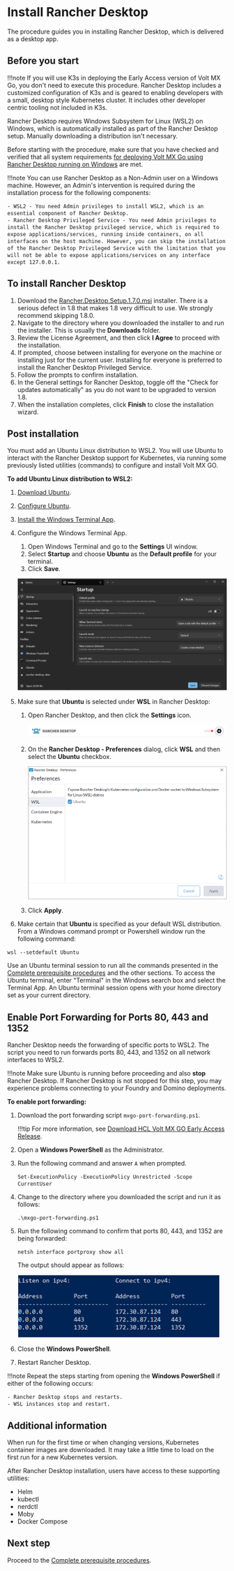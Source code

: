 # Install Rancher Desktop

The procedure guides you in installing Rancher Desktop, which is delivered as a desktop app.

## Before you start

!!!note
    If you will use K3s in deploying the Early Access version of Volt MX Go, you don't need to execute this procedure.  Rancher Desktop includes a customized configuration of K3s and is geared to enabling developers with a small, desktop style Kubernetes cluster.  It includes other developer centric tooling not included in K3s.

Rancher Desktop requires Windows Subsystem for Linux (WSL2) on Windows, which is automatically installed as part of the Rancher Desktop setup. Manually downloading a distribution isn't necessary.

Before starting with the procedure, make sure that you have checked and verified that all system requirements [for deploying Volt MX Go using Rancher Desktop running on Windows](../references/sysreq.md#for-deploying-volt-mx-go-using-rancher-desktop-running-on-windows) are met.

!!!note
    You can use Rancher Desktop as a Non-Admin user on a Windows machine. However, an Admin's intervention is required during the installation process for the following components:

    - WSL2 - You need Admin privileges to install WSL2, which is an essential component of Rancher Desktop.
    - Rancher Desktop Privileged Service - You need Admin privileges to install the Rancher Desktop privileged service, which is required to expose applications/services, running inside containers, on all interfaces on the host machine. However, you can skip the installation of the Rancher Desktop Privileged Service with the limitation that you will not be able to expose applications/services on any interface except 127.0.0.1.

## To install Rancher Desktop

1. Download the [Rancher.Desktop.Setup.1.7.0.msi](https://github.com/rancher-sandbox/rancher-desktop/releases/download/v1.7.0/Rancher.Desktop.Setup.1.7.0.msi) installer.  There is a serious defect in 1.8 that makes 1.8 very difficult to use.   We strongly recommend skipping 1.8.0.
2. Navigate to the directory where you downloaded the installer to and run the installer. This is usually the **Downloads** folder.
5. Review the License Agreement, and then click **I Agree** to proceed with the installation.
6. If prompted, choose between installing for everyone on the machine or installing just for the current user. Installing for everyone is preferred to install the Rancher Desktop Privileged Service.
7. Follow the prompts to confirm installation.
8. In the General settings for Rancher Desktop, toggle off the "Check for updates automatically" as you do not want to be upgraded to version 1.8.
9. When the installation completes, click **Finish** to close the installation wizard.

## Post installation

You must add an Ubuntu Linux distribution to WSL2. You will use Ubuntu to interact with the Rancher Desktop support for Kubernetes, via running some previously listed utilities (commands) to configure and install Volt MX GO.

**To add Ubuntu Linux distribution to WSL2:**

1. [Download Ubuntu](https://ubuntu.com/tutorials/install-ubuntu-on-wsl2-on-windows-10#3-download-ubuntu).
2. [Configure Ubuntu](https://ubuntu.com/tutorials/install-ubuntu-on-wsl2-on-windows-10#4-configure-ubuntu).
3. [Install the Windows Terminal App](https://apps.microsoft.com/store/detail/windows-terminal/9N0DX20HK701?hl=en-us&gl=us&activetab=pivot%3Aoverviewtab).

4. Configure the Windows Terminal App.

    1. Open Windows Terminal and go to the **Settings** UI window.
    2. Select **Startup** and choose **Ubuntu** as the **Default profile** for your terminal.
    3. Click **Save**.

    ![Windows Terminal configuration](../assets/images/ubuntuconfig.png)

5. Make sure that **Ubuntu** is selected under **WSL** in Rancher Desktop:

    1. Open Rancher Desktop, and then click the **Settings** icon.

        ![Settings icon](../assets/images/rancherpreference1.png)

    2. On the **Rancher Desktop - Preferences** dialog, click **WSL** and then select the **Ubuntu** checkbox.

        ![Rancher Desktop - Preferences](../assets/images/rancherpreference.png)

    3. Click **Apply**.

6.  Make certain that **Ubuntu** is specified as your default WSL distribution.  From a Windows command prompt or Powershell window run the following command:

```
wsl --setdefault Ubuntu
```

Use an Ubuntu terminal session to run all the commands presented in the [Complete prerequisite procedures](prereq.md) and the other sections. To access the Ubuntu terminal, enter "Terminal" in the Windows search box and select the Terminal App. An Ubuntu terminal session opens with your home directory set as your current directory.



## Enable Port Forwarding for Ports 80, 443 and 1352

Rancher Desktop needs the forwarding of specific ports to WSL2. The script you need to run forwards ports 80, 443, and 1352 on all network interfaces to WSL2.

!!!note
    Make sure Ubuntu is running before proceeding and also **stop** Rancher Desktop.  If Rancher Desktop is not stopped for this step, you may experience problems connecting to your Foundry and Domino deployments.

**To enable port forwarding:**

1. Download the port forwarding script `mxgo-port-forwarding.ps1`.

    !!!tip
        For more information, see [Download HCL Volt MX GO Early Access Release](../howto/portaldownload.md).

2. Open a **Windows PowerShell** as the Administrator.
3. Run the following command and answer `A` when prompted.

    ```
    Set-ExecutionPolicy -ExecutionPolicy Unrestricted -Scope CurrentUser
    ```

4. Change to the directory where you downloaded the script and run it as follows:

    ```
    .\mxgo-port-forwarding.ps1
    ```

5. Run the following command to confirm that ports 80, 443, and 1352 are being forwarded:

    ```
    netsh interface portproxy show all
    ```

    The output should appear as follows:

    ![Port confirmation result](../assets/images/portforwarding.png)

6. Close the **Windows PowerShell**.

7. Restart Rancher Desktop.

!!!note
    Repeat the steps starting from opening the **Windows PowerShell** if either of the following occurs:

    - Rancher Desktop stops and restarts.
    - WSL instances stop and restart.

## Additional information

When run for the first time or when changing versions, Kubernetes container images are downloaded. It may take a little time to load on the first run for a new Kubernetes version.

After Rancher Desktop installation, users have access to these supporting utilities:

  - Helm
  - kubectl
  - nerdctl
  - Moby
  - Docker Compose

## Next step

Proceed to the [Complete prerequisite procedures](prereq.md).
